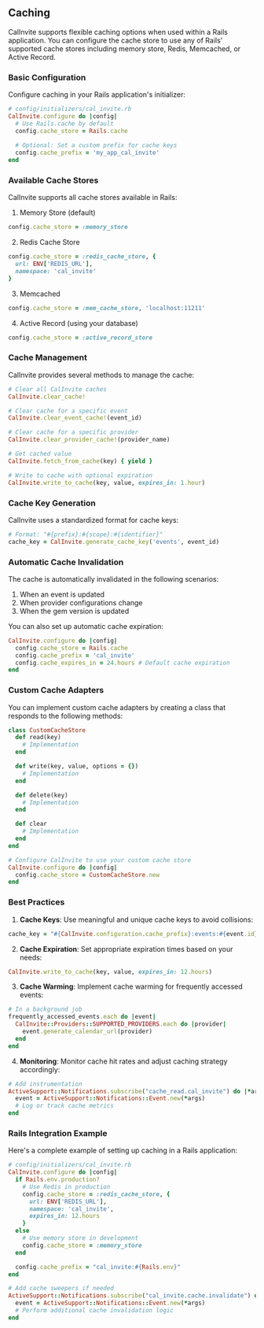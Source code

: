 ## Caching

CalInvite supports flexible caching options when used within a Rails application. You can configure the cache store to use any of Rails' supported cache stores including memory store, Redis, Memcached, or Active Record.

### Basic Configuration

Configure caching in your Rails application's initializer:

```ruby
# config/initializers/cal_invite.rb
CalInvite.configure do |config|
  # Use Rails.cache by default
  config.cache_store = Rails.cache
  
  # Optional: Set a custom prefix for cache keys
  config.cache_prefix = 'my_app_cal_invite'
end
```

### Available Cache Stores

CalInvite supports all cache stores available in Rails:

1. Memory Store (default)
```ruby
config.cache_store = :memory_store
```

2. Redis Cache Store
```ruby
config.cache_store = :redis_cache_store, {
  url: ENV['REDIS_URL'],
  namespace: 'cal_invite'
}
```

3. Memcached
```ruby
config.cache_store = :mem_cache_store, 'localhost:11211'
```

4. Active Record (using your database)
```ruby
config.cache_store = :active_record_store
```

### Cache Management

CalInvite provides several methods to manage the cache:

```ruby
# Clear all CalInvite caches
CalInvite.clear_cache!

# Clear cache for a specific event
CalInvite.clear_event_cache!(event_id)

# Clear cache for a specific provider
CalInvite.clear_provider_cache!(provider_name)

# Get cached value
CalInvite.fetch_from_cache(key) { yield }

# Write to cache with optional expiration
CalInvite.write_to_cache(key, value, expires_in: 1.hour)
```

### Cache Key Generation

CalInvite uses a standardized format for cache keys:

```ruby
# Format: "#{prefix}:#{scope}:#{identifier}"
cache_key = CalInvite.generate_cache_key('events', event_id)
```

### Automatic Cache Invalidation

The cache is automatically invalidated in the following scenarios:

1. When an event is updated
2. When provider configurations change
3. When the gem version is updated

You can also set up automatic cache expiration:

```ruby
CalInvite.configure do |config|
  config.cache_store = Rails.cache
  config.cache_prefix = 'cal_invite'
  config.cache_expires_in = 24.hours # Default cache expiration
end
```

### Custom Cache Adapters

You can implement custom cache adapters by creating a class that responds to the following methods:

```ruby
class CustomCacheStore
  def read(key)
    # Implementation
  end

  def write(key, value, options = {})
    # Implementation
  end

  def delete(key)
    # Implementation
  end

  def clear
    # Implementation
  end
end

# Configure CalInvite to use your custom cache store
CalInvite.configure do |config|
  config.cache_store = CustomCacheStore.new
end
```

### Best Practices

1. **Cache Keys**: Use meaningful and unique cache keys to avoid collisions:
```ruby
cache_key = "#{CalInvite.configuration.cache_prefix}:events:#{event.id}:#{provider}"
```

2. **Cache Expiration**: Set appropriate expiration times based on your needs:
```ruby
CalInvite.write_to_cache(key, value, expires_in: 12.hours)
```

3. **Cache Warming**: Implement cache warming for frequently accessed events:
```ruby
# In a background job
frequently_accessed_events.each do |event|
  CalInvite::Providers::SUPPORTED_PROVIDERS.each do |provider|
    event.generate_calendar_url(provider)
  end
end
```

4. **Monitoring**: Monitor cache hit rates and adjust caching strategy accordingly:
```ruby
# Add instrumentation
ActiveSupport::Notifications.subscribe("cache_read.cal_invite") do |*args|
  event = ActiveSupport::Notifications::Event.new(*args)
  # Log or track cache metrics
end
```

### Rails Integration Example

Here's a complete example of setting up caching in a Rails application:

```ruby
# config/initializers/cal_invite.rb
CalInvite.configure do |config|
  if Rails.env.production?
    # Use Redis in production
    config.cache_store = :redis_cache_store, {
      url: ENV['REDIS_URL'],
      namespace: 'cal_invite',
      expires_in: 12.hours
    }
  else
    # Use memory store in development
    config.cache_store = :memory_store
  end

  config.cache_prefix = "cal_invite:#{Rails.env}"
end

# Add cache sweepers if needed
ActiveSupport::Notifications.subscribe("cal_invite.cache.invalidate") do |*args|
  event = ActiveSupport::Notifications::Event.new(*args)
  # Perform additional cache invalidation logic
end
```